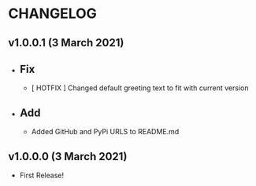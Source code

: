 CHANGELOG
=========

v1.0.0.1 (3 March 2021)
---------------
- Fix
  ---
    - [ HOTFIX ] Changed default greeting text to fit with current version


- Add
  ---
    - Added GitHub and PyPi URLS to README.md

v1.0.0.0 (3 March 2021)
---------------
- First Release!